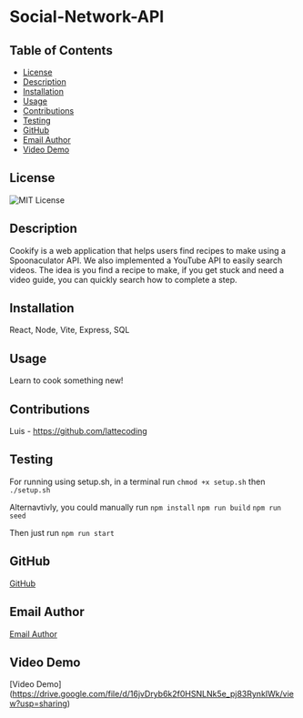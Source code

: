 # Social-Network-API

## Table of Contents
- [License](#license)
- [Description](#description)
- [Installation](#installation)
- [Usage](#usage)
- [Contributions](#contributions)
- [Testing](#testing)
- [GitHub](#github)
- [Email Author](#email-author)
- [Video Demo](#video-demo)

## License
![MIT License](https://img.shields.io/badge/License-MIT-yellow.svg)

## Description
Cookify is a web application that helps users find recipes to make using a Spoonaculator API. We also implemented a YouTube API to easily search videos. The idea is you find a recipe to make, if you get stuck and need a video guide, you can quickly search how to complete a step.

## Installation
React, Node, Vite, Express, SQL

## Usage
Learn to cook something new!

## Contributions

Luis - https://github.com/lattecoding

## Testing

For running using setup.sh, in a terminal run
`chmod +x setup.sh`
then
`./setup.sh`

Alternavtivly, you could manually run
`npm install`
`npm run build`
`npm run seed`

Then just run
`npm run start`

## GitHub
[GitHub](https://github.com/lattecoding/Social-Network-API)

## Email Author
[Email Author](mailto:luis@test.mail)

## Video Demo
[Video Demo] (https://drive.google.com/file/d/16jvDryb6k2f0HSNLNk5e_pj83RynkIWk/view?usp=sharing)
